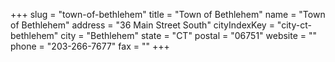 +++
slug = "town-of-bethlehem"
title = "Town of Bethlehem"
name = "Town of Bethlehem"
address = "36 Main Street South"
cityIndexKey = "city-ct-bethlehem"
city = "Bethlehem"
state = "CT"
postal = "06751"
website = ""
phone = "203-266-7677"
fax = ""
+++

